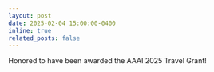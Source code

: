 ```yaml
---
layout: post
date: 2025-02-04 15:00:00-0400
inline: true
related_posts: false
---
```


Honored to have been awarded the AAAI 2025 Travel Grant!